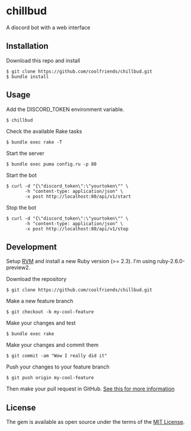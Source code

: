 # chillbud

A discord bot with a web interface

## Installation
Download this repo and install

    $ git clone https://github.com/coolfriends/chillbud.git
    $ bundle install

## Usage
Add the DISCORD_TOKEN environment variable.

    $ chillbud

Check the available Rake tasks

    $ bundle exec rake -T

Start the server

    $ bundle exec puma config.ru -p 80 

Start the bot

    $ curl -d "{\"discord_token\":\"yourtoken\"" \ 
           -h "content-type: application/json" \
           -x post http://localhost:80/api/v1/start 
           
Stop the bot

    $ curl -d "{\"discord_token\":\"yourtoken\"" \ 
           -h "content-type: application/json" \
           -x post http://localhost:80/api/v1/stop 
           
## Development
Setup [RVM](https://rvm.io/) and install a new Ruby version (>= 2.3).
I'm using ruby-2.6.0-preview2.

Download the repository

    $ git clone https://github.com/coolfriends/chillbud.git

Make a new feature branch

    $ git checkout -b my-cool-feature

Make your changes and test

    $ bundle exec rake

Make your changes and commit them

    $ git commit -am "Wow I really did it"

Push your changes to your feature branch

    $ git push origin my-cool-feature


Then make your pull request in GitHub.
[See this for more information](https://yangsu.github.io/pull-request-tutorial/)

## License

The gem is available as open source under the terms of the [MIT License](https://opensource.org/licenses/MIT).
